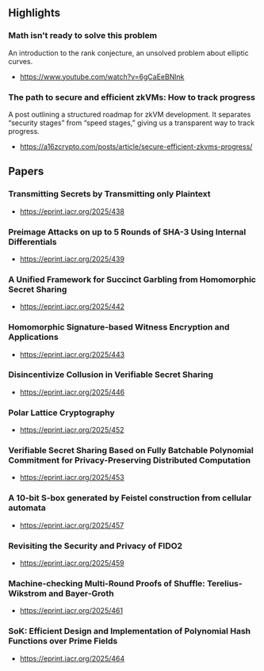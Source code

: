 ## Highlights
### Math isn't ready to solve this problem
An introduction to the rank conjecture, an unsolved problem about elliptic curves.
- <https://www.youtube.com/watch?v=6gCaEeBNlnk>

### The path to secure and efficient zkVMs: How to track progress
A post outlining a structured roadmap for zkVM development. It separates “security stages” from “speed stages,” giving us a transparent way to track progress. 
- <https://a16zcrypto.com/posts/article/secure-efficient-zkvms-progress/>

## Papers

### Transmitting Secrets by Transmitting only Plaintext 
- <https://eprint.iacr.org/2025/438>

### Preimage Attacks on up to 5 Rounds of SHA-3 Using Internal Differentials 
- <https://eprint.iacr.org/2025/439>

### A Unified Framework for Succinct Garbling from Homomorphic Secret Sharing 
- <https://eprint.iacr.org/2025/442>

### Homomorphic Signature-based Witness Encryption and Applications 
- <https://eprint.iacr.org/2025/443>

### Disincentivize Collusion in Verifiable Secret Sharing 
- <https://eprint.iacr.org/2025/446>
### Polar Lattice Cryptography
- <https://eprint.iacr.org/2025/452>

### Verifiable Secret Sharing Based on Fully Batchable Polynomial Commitment for Privacy-Preserving Distributed Computation
- <https://eprint.iacr.org/2025/453>

### A 10-bit S-box generated by Feistel construction from cellular automata
- <https://eprint.iacr.org/2025/457>

### Revisiting the Security and Privacy of FIDO2
- <https://eprint.iacr.org/2025/459>

### Machine-checking Multi-Round Proofs of Shuffle: Terelius-Wikstrom and Bayer-Groth
- <https://eprint.iacr.org/2025/461>

### SoK: Efficient Design and Implementation of Polynomial Hash Functions over Prime Fields
- <https://eprint.iacr.org/2025/464>
